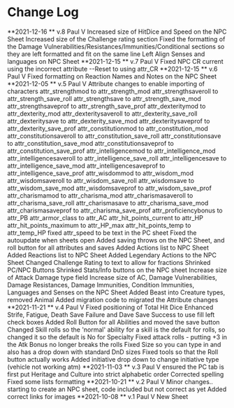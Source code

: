 Change Log
==============================================
**2021-12-16 ** v.8 Paul V
	Increased size of HitDice and Speed on the NPC Sheet
	Increased size of the Challenge rating section
	Fixed the formatting of the Damage Vulnerabilities/Resistances/Immunities/Conditional sections so they are left formatted and fit on the same line
	Left Align Senses and languages on NPC Sheet
**2021-12-15 ** v.7 Paul V
	Fixed NPC CR current using the incorrect attribute --Reset to using attr_CR
**2021-12-15 ** v.6 Paul V
	Fixed formatting on Reaction Names and Notes on the NPC Sheet
**2021-12-05 ** v.5 Paul V
	Attribute changes to enable importing of characters
	attr_strengthmod to attr_strength_mod
	attr_strengthsaveroll to attr_strength_save_roll
	attr_strengthsave to attr_strength_save_mod
	attr_strengthsaveprof to attr_strength_save_prof
	attr_dexteritymod to attr_dexterity_mod
	attr_dexteritysaveroll to attr_dexterity_save_roll
	attr_dexteritysave to attr_dexterity_save_mod
	attr_dexteritysaveprof to attr_dexterity_save_prof
	attr_constitutionmod to attr_constitution_mod
	attr_constitutionsaveroll to attr_constitution_save_roll
	attr_constitutionsave to attr_constitution_save_mod
	attr_constitutionsaveprof to attr_constitution_save_prof
	attr_intelligencemod to attr_intelligence_mod
	attr_intelligencesaveroll to attr_intelligence_save_roll
	attr_intelligencesave to attr_intelligence_save_mod
	attr_intelligencesaveprof to attr_intelligence_save_prof
	attr_wisdommod to attr_wisdom_mod
	attr_wisdomsaveroll to attr_wisdom_save_roll
	attr_wisdomsave to attr_wisdom_save_mod
	attr_wisdomsaveprof to attr_wisdom_save_prof
	attr_charismamod to attr_charisma_mod
	attr_charismasaveroll to attr_charisma_save_roll
	attr_charismasave to attr_charisma_save_mod
	attr_charismasaveprof to attr_charisma_save_prof
	attr_proficiencybonus to attr_PB
	attr_armor_class to attr_AC
	attr_hit_points_current to attr_HP
	attr_hit_points_maximum to attr_HP_max
	attr_hit_points_temp to attr_temp_HP
	fixed attr_speed to be text in the PC sheet
	Fixed the autoupdate when sheets open
	Added saving throws on the NPC Sheet, and roll button for all attributes and saves
	Added Actions list to NPC Sheet
	Added Reactions list to NPC Sheet
	Added Legendary Actions to the NPC Sheet
	Changed Challenge Rating to text to allow for fractions
	Shrinked PC/NPC Buttons
	Shrinked Stats/Info buttons on the NPC sheet
	Increase size of Attack Damage type field
	Increase size of AC, Damage Vulnerabilities, Damage Resistances, Damage Immunities, Condition Immunities, Languages and Senses on the NPC Sheet
	Added Beast into Creature types, removed Animal
	Added migration code to migrated the Attribute changes
**2021-11-21 ** v.4 Paul V
	Fixed positioning of Total Hit Dice
	Enhanced Strife, Fatigue, Death Save Failure and Dave Save Success to use fill left check boxes
	Added Roll Button for all Abilities and moved the save button
	Changed Skill rolls so the 'normal' ability for a skill is the default for rolls, so changed it so the default is No for Specialty
	Fixed attack rolls - putting +3 in the Atk Bonus no longer breaks the rolls
	Fixed Size so you can type in and also has a drop down with standard DnD sizes
	Fixed tools so that the Roll button actually works
	Added initiative drop down to change initiative type (vehicle not working atm)
**2021-11-03 ** v.3 Paul V
	ensured the PC tab is first
	put Heritage and Culture into strict alphabetic order
	Corrected spelling
	Fixed some lists formatting
**2021-10-21 ** v.2 Paul V
	Minor changes.. starting to create an NPC sheet, code included but not correct as yet
	Added correct links for images
**2021-10-08 ** v.1 Paul V
	New Sheet
